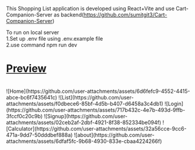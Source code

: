 This Shopping List application is developed using React+Vite and use Cart-Companion-Server as backend(https://github.com/sumitgit3/Cart-Companion-Server) <br>

To run on local server <br>
1.Set up .env file using .env.example file  <br>
2.use command npm run dev  <br>

<h1><u>Preview</u></h1><br>
![Home](https://github.com/user-attachments/assets/6d6fefc9-4552-4415-abce-bc6f7435641c)
![List](https://github.com/user-attachments/assets/f0dbece6-85bf-4d5b-b407-d6458a3c4db1)
![Login](https://github.com/user-attachments/assets/717b432c-4e7b-493d-9ffb-3fccf0c20c9b)
![Signup](https://github.com/user-attachments/assets/02ceb2af-2dbf-4921-8f38-852334be094f)
![Calculator](https://github.com/user-attachments/assets/32a56cce-9cc6-471a-9dd7-50dddbef888a)
![about](https://github.com/user-attachments/assets/6dfaf5fc-9b68-4930-833e-cbaa4224266f)





 
